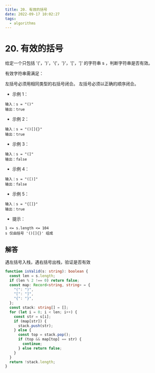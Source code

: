 ```yaml
---
title: 20. 有效的括号
date: 2022-09-17 10:02:27
tags:
  - algorithms
---
```


# 20. 有效的括号

给定一个只包括 '('，')'，'{'，'}'，'['，']' 的字符串 s ，判断字符串是否有效。

有效字符串需满足：

左括号必须用相同类型的右括号闭合。
左括号必须以正确的顺序闭合。

- 示例 1：

```
输入：s = "()"
输出：true
```

- 示例 2：

```
输入：s = "()[]{}"
输出：true
```

- 示例 3：

```
输入：s = "(]"
输出：false
```

- 示例 4：

```
输入：s = "([)]"
输出：false
```

- 示例 5：

```
输入：s = "{[]}"
输出：true
```

- 提示：

```
1 <= s.length <= 104
s 仅由括号 '()[]{}' 组成
```

## 解答

遇左括号入栈，遇右括号出栈，验证是否有效

```ts
function isValid(s: string): boolean {
  const len = s.length;
  if (len % 2 !== 0) return false;
  const map: Record<string, string> = {
    "(": ")",
    "[": "]",
    "{": "}",
  };
  const stack: string[] = [];
  for (let i = 0; i < len; i++) {
    const str = s[i];
    if (map[str]) {
      stack.push(str);
    } else {
      const top = stack.pop();
      if (top && map[top] == str) {
        continue;
      } else return false;
    }
  }
  return !stack.length;
}
```
